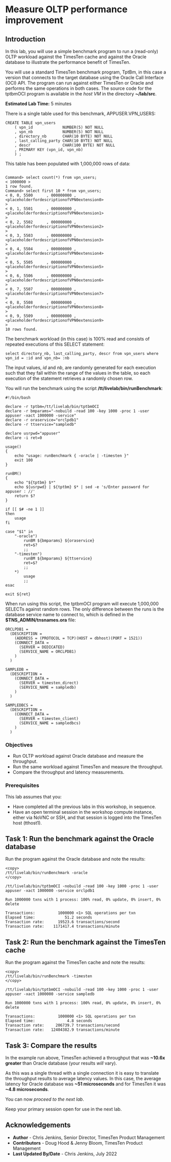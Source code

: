 # Measure OLTP performance improvement

## Introduction

In this lab, you will use a simple benchmark program to run a (read-only) OLTP workload against the TimesTen cache and against the Oracle database to illustrate the performance benefit of TimesTen.

You will use a standard TimesTen benchmark program, TptBm, in this case a version that connects to the target database using the Oracle Call Interface (OCI) API. The program can run against either TimesTen or Oracle and performs the same operations in both cases. The source code for the tptbmOCI program is available in the _host VM_ in the directory **~/lab/src**.

**Estimated Lab Time:** 5 minutes

There is a single table used for this benchmark, APPUSER.VPN_USERS:

```
CREATE TABLE vpn_users
    ( vpn_id             NUMBER(5) NOT NULL
    , vpn_nb             NUMBER(5) NOT NULL
    , directory_nb       CHAR(10 BYTE) NOT NULL
    , last_calling_party CHAR(10 BYTE) NOT NULL
    , descr              CHAR(100 BYTE) NOT NULL
    , PRIMARY KEY (vpn_id, vpn_nb)
    ) ;
```

This table has been populated with 1,000,000 rows of data:

```

Command> select count(*) from vpn_users;
< 1000000 >
1 row found.
Command> select first 10 * from vpn_users;
< 0, 0, 5500      , 000000000 , <placeholderfordescriptionofVPN0extension0>                            >
< 0, 1, 5501      , 000000000 , <placeholderfordescriptionofVPN0extension1>                            >
< 0, 2, 5502      , 000000000 , <placeholderfordescriptionofVPN0extension2>                            >
< 0, 3, 5503      , 000000000 , <placeholderfordescriptionofVPN0extension3>                            >
< 0, 4, 5504      , 000000000 , <placeholderfordescriptionofVPN0extension4>                            >
< 0, 5, 5505      , 000000000 , <placeholderfordescriptionofVPN0extension5>                            >
< 0, 6, 5506      , 000000000 , <placeholderfordescriptionofVPN0extension6>                            >
< 0, 7, 5507      , 000000000 , <placeholderfordescriptionofVPN0extension7>                            >
< 0, 8, 5508      , 000000000 , <placeholderfordescriptionofVPN0extension8>                            >
< 0, 9, 5509      , 000000000 , <placeholderfordescriptionofVPN0extension9>                            >
10 rows found.
```

The benchmark workload (in this case) is 100% read and consists of repeated executions of this SELECT statement:

```
select directory_nb, last_calling_party, descr from vpn_users where vpn_id = :id and vpn_nb= :nb
```

The input values, *id* and *nb*, are randomly generated for each execution such that they fall within the range of the values in the table, so each execution of the statement retrieves a randomly chosen row.

You will run the benchmark using the script **/tt/livelab/bin/runBenchmark**:

```
#!/bin/bash

declare -r tptbm=/tt/livelab/bin/tptbmOCI
declare -r bmparams="-nobuild -read 100 -key 1000 -proc 1 -user appuser -xact 1000000 -service"
declare -r oraservice="orclpdb1"
declare -r ttservice="sampledb"

declare usrpwd="appuser"
declare -i ret=0

usage()
{
    echo "usage: runBenchmark { -oracle | -timesten }"
    exit 100
}

runBM()
{
    echo "${tptbm} $*"
    echo ${usrpwd} | ${tptbm} $* | sed -e 's/Enter password for appuser : //'
    return $?
}

if [[ $# -ne 1 ]]
then
    usage
fi

case "$1" in
    "-oracle")
        runBM ${bmparams} ${oraservice}
        ret=$?
        ;;
    "-timesten")
        runBM ${bmparams} ${ttservice}
        ret=$?
        ;;
    *)
        usage
        ;;
esac

exit ${ret}
```

When run using this script, the tptbmOCI program will execute 1,000,000 SELECTs against random rows. The only difference between the runs is the database service name to connect to, which is defined in the **\$TNS_ADMIN/tnsnames.ora** file:

```
ORCLPDB1 =
  (DESCRIPTION =
    (ADDRESS = (PROTOCOL = TCP)(HOST = dbhost)(PORT = 1521))
    (CONNECT_DATA =
      (SERVER = DEDICATED)
      (SERVICE_NAME = ORCLPDB1)
    )
  )

SAMPLEDB =
  (DESCRIPTION =
    (CONNECT_DATA =
      (SERVER = timesten_direct)
      (SERVICE_NAME = sampledb)
    )
  )

SAMPLEDBCS =
  (DESCRIPTION =
    (CONNECT_DATA =
      (SERVER = timesten_client)
      (SERVICE_NAME = sampledbcs)
    )
  )
```

### Objectives

- Run OLTP workload against Oracle database and measure the throughput.
- Run the same workload against TimesTen and measure the throughput.
- Compare the throughput and latency measurements.

### Prerequisites

This lab assumes that you:

- Have completed all the previous labs in this workshop, in sequence.
- Have an open terminal session in the workshop compute instance, either via NoVNC or SSH, and that session is logged into the TimesTen host (tthost1).


## Task 1: Run the benchmark against the Oracle database

Run the program against the Oracle database and note the results:

```
<copy>
/tt/livelab/bin/runBenchmark -oracle
</copy>
```

```
/tt/livelab/bin/tptbmOCI -nobuild -read 100 -key 1000 -proc 1 -user appuser -xact 1000000 -service orclpdb1

Run 1000000 txns with 1 process: 100% read, 0% update, 0% insert, 0% delete

Transactions:          1000000 <1> SQL operations per txn
Elapsed time:             51.2 seconds
Transaction rate:      19523.6 transactions/second
Transaction rate:    1171417.4 transactions/minute
```

## Task 2: Run the benchmark against the TimesTen cache

Run the program against the TimesTen cache and note the results:

```
<copy>
/tt/livelab/bin/runBenchmark -timesten
</copy>
```

```
/tt/livelab/bin/tptbmOCI -nobuild -read 100 -key 1000 -proc 1 -user appuser -xact 1000000 -service sampledb

Run 1000000 txns with 1 process: 100% read, 0% update, 0% insert, 0% delete

Transactions:          1000000 <1> SQL operations per txn
Elapsed time:              4.8 seconds
Transaction rate:     206739.7 transactions/second
Transaction rate:   12404382.9 transactions/minute
```

## Task 3: Compare the results

In the example run above, TimesTen achieved a throughput that was **~10.6x greater** than Oracle database (your results _will_ vary).

As this was a single thread with a single connection it is easy to translate the throughput results to average latency values. In this case, the average latency for Oracle database was **~51 microseconds** and for TimesTen it was **~4.8 microseconds**.

You can now *proceed to the next lab*. 

Keep your primary session open for use in the next lab.

## Acknowledgements

* **Author** - Chris Jenkins, Senior Director, TimesTen Product Management
* **Contributors** -  Doug Hood & Jenny Bloom, TimesTen Product Management
* **Last Updated By/Date** - Chris Jenkins, July 2022


